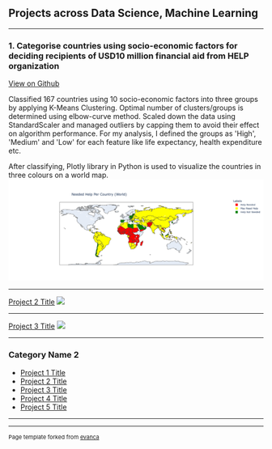 ## Projects across Data Science, Machine Learning

---
### 1. Categorise countries using socio-economic factors for deciding recipients of USD10 million financial aid from HELP organization
[View on Github](/https://github.com/vatsalmandalia/Country-Data-Kmeans-Clustering.git)

Classified 167 countries using 10 socio-economic factors into three groups by applying K-Means Clustering. Optimal number of clusters/groups is determined using elbow-curve method. Scaled down the data using StandardScaler and managed outliers by capping them to avoid their effect on algorithm performance. For my analysis, I defined the groups as 'High', 'Medium' and 'Low' for each feature like life expectancy, health expenditure etc.

After classifying, Plotly library in Python is used to visualize the countries in three colours on a world map.
<img src="images/Categorized_Countries_World_Map.png?raw=true"/>

---
[Project 2 Title](/pdf/sample_presentation.pdf)
<img src="images/dummy_thumbnail.jpg?raw=true"/>

---
[Project 3 Title](http://example.com/)
<img src="images/dummy_thumbnail.jpg?raw=true"/>

---

### Category Name 2

- [Project 1 Title](http://example.com/)
- [Project 2 Title](http://example.com/)
- [Project 3 Title](http://example.com/)
- [Project 4 Title](http://example.com/)
- [Project 5 Title](http://example.com/)

---




---
<p style="font-size:11px">Page template forked from <a href="https://github.com/evanca/quick-portfolio">evanca</a></p>
<!-- Remove above link if you don't want to attibute -->
